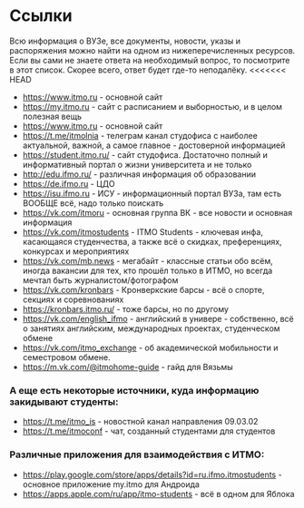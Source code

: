 # Ссылки

Всю информация о ВУЗе, все документы, новости, указы и распоряжения можно найти на одном из нижеперечисленных ресурсов. Если вы сами не знаете ответа на необходимый вопрос, то посмотрите в этот список. Скорее всего, ответ будет где-то неподалёку.
<<<<<<< HEAD
- https://www.itmo.ru - основной сайт
- https://my.itmo.ru - сайт с расписанием и выборностью, и в целом полезная вещь 
- https://www.itmo.ru - основной сайт
- https://t.me/itmolnia - телеграм канал студофиса с наиболее актуальной, важной, а самое главное - достоверной информацией
- https://student.itmo.ru/ - сайт студофиса. Достаточно полный и информативный портал о жизни университета и не только
- http://edu.ifmo.ru/ - различная информация об образовании
- https://de.ifmo.ru - ЦДО
- https://isu.ifmo.ru - ИСУ - информационный портал ВУЗа, там есть ВООБЩЕ всё, надо только поискать
- https://vk.com/itmoru - основная группа ВК - все новости и основная информация
- https://vk.com/itmostudents - ITMO Students - ключевая инфа, касающаяся студенчества, а также всё о скидках, преференциях, конкурсах и мероприятиях
- https://vk.com/mb.news - мегабайт - классные статьи обо всём, иногда вакансии для тех, кто прошёл только в ИТМО, но всегда мечтал быть журналистом/фотографом
- https://vk.com/kronbars - Кронверкские барсы - всё о спорте, секциях и соревнованиях
- https://kronbars.itmo.ru/ - тоже барсы, но по другому
- https://vk.com/english_ifmo - английский в универе - собственно, всё о занятиях английским, международных проектах, студенческом обмене
- https://vk.com/itmo_exchange - об академической мобильности и семестровом обмене.
- https://m.vk.com/@itmohome-guide - гайд для Вязьмы

### А еще есть некоторые источники, куда информацию закидывают студенты:
- https://t.me/itmo_is - новостной канал направления 09.03.02
- https://t.me/itmoconf - чат, созданный студентами для студентов

### Различные приложения для взаимодействия с ИТМО:
- https://play.google.com/store/apps/details?id=ru.ifmo.itmostudents - основное приложение my.itmo для Андроида
- https://apps.apple.com/ru/app/itmo-students - всё в одном для Яблока
